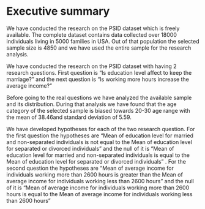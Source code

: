 # Executive summary

We have conducted the research on the PSID dataset which is freely available. The complete dataset contains data collected over 18000 individuals living in 5000 families in USA. Out of that population the selected sample size is 4850 and we have used the entire sample for the research analysis.


We have conducted the research on the PSID dataset with having 2 research questions. First question is “Is education level affect to keep the marriage?” and the next question is “Is working more hours increase the average income?”


Before going to the real questions we have analyzed the available sample and its distribution. During that analysis we have found that the age category of the selected sample is biased towards 20-30 age range with the mean of 38.46and standard deviation of 5.59.


We have developed hypotheses for each of the two research question. For the first question the hypotheses  are “Mean of education level for married and non-separated individuals is not equal to the Mean of education level for separated or divorced individuals” and the null of it is “Mean of education level for married and non-separated individuals is equal to the Mean of education level for separated or divorced individuals” . For the second question the hypotheses are “Mean of average income for individuals working more than 2600 hours is greater than the Mean of average income for individuals working less than 2600 hours” and the null of it is “Mean of average income for individuals working more than 2600 hours is equal to the Mean of average income for individuals working less than 2600 hours”
